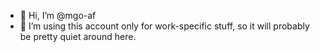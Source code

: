 - 👋 Hi, I’m @mgo-af
- 👀 I’m using this account only for work-specific stuff, so it will probably be pretty quiet around here.

<!---
mgo-af/mgo-af is a ✨ special ✨ repository because its `README.md` (this file) appears on your GitHub profile.
You can click the Preview link to take a look at your changes.
--->
